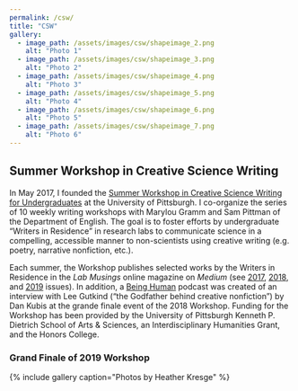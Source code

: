 ```yaml
---
permalink: /csw/
title: "CSW"
gallery:
  - image_path: /assets/images/csw/shapeimage_2.png
    alt: "Photo 1"
  - image_path: /assets/images/csw/shapeimage_3.png
    alt: "Photo 2"
  - image_path: /assets/images/csw/shapeimage_4.png
    alt: "Photo 3"
  - image_path: /assets/images/csw/shapeimage_5.png
    alt: "Photo 4"
  - image_path: /assets/images/csw/shapeimage_6.png
    alt: "Photo 5"
  - image_path: /assets/images/csw/shapeimage_7.png
    alt: "Photo 6"
---
```


## Summer Workshop in Creative Science Writing

In May 2017, I founded the [Summer Workshop in Creative Science Writing for Undergraduates](https://www.utimes.pitt.edu/news/particles-and-prose) at the University of Pittsburgh. I co-organize the series of 10 weekly writing workshops with Marylou Gramm and Sam Pittman of the Department of English. The goal is to foster efforts by undergraduate “Writers in Residence” in research labs to communicate science in a compelling, accessible manner to non-scientists using creative writing (e.g. poetry, narrative nonfiction, etc.).

Each summer, the Workshop publishes selected works by the Writers in Residence in the *Lab Musings* online magazine on *Medium* (see [2017](https://medium.com/pitt-undergraduate-science-writing), [2018](https://medium.com/lab-musings-summer-2018), and [2019](https://medium.com/lab-musings-2019) issues). In addition, a [Being Human](https://soundcloud.com/humanities-pitt/stories-of-art-and-science-an-interview-with-lee-gutkind) podcast was created of an interview with Lee Gutkind (“the Godfather behind creative nonfiction”) by Dan Kubis at the grande finale event of the 2018 Workshop. Funding for the Workshop has been provided by the University of Pittsburgh Kenneth P. Dietrich School of Arts & Sciences, an Interdisciplinary Humanities Grant, and the Honors College.


### Grand Finale of 2019 Workshop
{% include gallery caption="Photos by Heather Kresge" %}